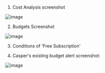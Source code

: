 1.  Cost Analysis screenshot

![image](https://github.com/techgrounds/cloud-assignments-E28MS/assets/151161141/a5d47842-5f94-44a8-80e7-52de4945aa7d)

2.  Budgets Screenshot

   ![image](https://github.com/techgrounds/cloud-assignments-E28MS/assets/151161141/d4fefb73-a2a7-4c8d-971e-254e67f1f708)


3.  Conditions of 'Free Subscription'

   
   

5. Casper's existing budget alert screenshot:

![image](https://github.com/techgrounds/cloud-assignments-E28MS/assets/151161141/530343e7-4e36-421c-b897-0a49d9255e95)


